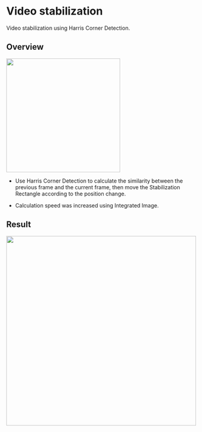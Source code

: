 # Video stabilization
Video stabilization using Harris Corner Detection.

## Overview
<img src='https://github.com/johun204/Video-stabilization/raw/main/media/image1.gif' height='300px'>

 * Use Harris Corner Detection to calculate the similarity between the previous frame and the current frame, then move the Stabilization Rectangle according to the position change.

 * Calculation speed was increased using Integrated Image.

## Result
<img src='https://github.com/johun204/Video-stabilization/raw/main/media/image2.gif' height='500px'>
